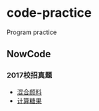 # code-practice
Program practice

## NowCode

### 2017校招真题

- [混合颜料](NowCode\MixColor.java)
- [计算糖果](NowCode\CandyCal.java)